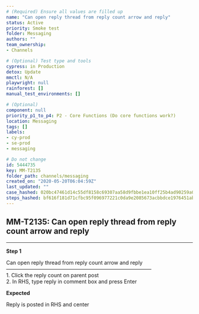```yaml
---
# (Required) Ensure all values are filled up
name: "Can open reply thread from reply count arrow and reply"
status: Active
priority: Smoke test
folder: Messaging
authors: ""
team_ownership: 
- Channels

# (Optional) Test type and tools
cypress: in Production
detox: Update
mmctl: N/A
playwright: null
rainforest: []
manual_test_environments: []

# (Optional)
component: null
priority_p1_to_p4: P2 - Core Functions (Do core functions work?)
location: Messaging
tags: []
labels: 
- cy-prod
- se-prod
- messaging

# Do not change
id: 5444735
key: MM-T2135
folder_path: channels/messaging
created_on: "2020-05-20T06:04:59Z"
last_updated: ""
case_hashed: 020bc47461d14c55df8158c69307aa58d9fbbe1ea10ff25b4ad90259a073e183a91974b0a0d47868548304f807a93e37
steps_hashed: bf616f181d71cfbc95f096977221c0da9e2085673acbbdce1976451ab21fdf99ece5bda846057f61803a2b7aec755a0d
---
```


## MM-T2135: Can open reply thread from reply count arrow and reply

---

**Step 1**

Can open reply thread from reply count arrow and reply\
————————————————————————————\
1\. Click the reply count on parent post\
2\. In RHS, type reply in comment box and press Enter

**Expected**

Reply is posted in RHS and center
